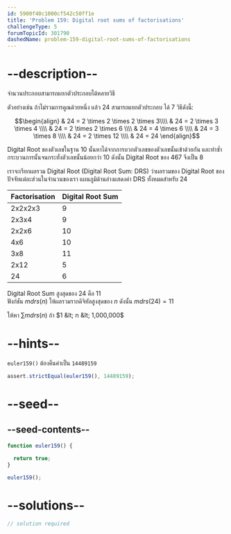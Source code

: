 ```yaml
---
id: 5900f40c1000cf542c50ff1e
title: 'Problem 159: Digital root sums of factorisations'
challengeType: 5
forumTopicId: 301790
dashedName: problem-159-digital-root-sums-of-factorisations
---
```


# --description--

จำนวนประกอบสามารถแยกตัวประกอบได้หลายวิธี

ตัวอย่างเช่น ถ้าไม่รวมการคูณด้วยหนึ่ง แล้ว 24 สามารถแยกตัวประกอบ ได้ 7 วิธีดังนี้:

$$\begin{align}
  & 24 = 2 \times 2 \times 2 \times 3\\\\
  & 24 = 2 \times 3 \times 4  \\\\
  & 24 = 2 \times 2 \times 6  \\\\
  & 24 = 4 \times 6    \\\\
  & 24 = 3 \times 8    \\\\
  & 24 = 2 \times 12   \\\\
  & 24 = 24
\end{align}$$

Digital Root ของตัวเลขในฐาน 10 นั้นหาได้จากการบวกตัวเลขของตัวเลขนั้นเข้าด้วยกัน และทำซ้ำกระบวนการนั้นจนกระทั่งตัวเลขนั้นน้อยกว่า 10 ดังนั้น Digital Root ของ 467 จึงเป็น 8

เราจะเรียกผลรวม Digital Root (Digital Root Sum: DRS) ว่าผลรวมของ Digital Root ของปัจจัยแต่ละส่วนในจำนวนของเรา แผนภูมิด้านล่างแสดงค่า DRS ทั้งหมดสำหรับ 24

| Factorisation | Digital Root Sum |
|---------------|------------------|
|    2x2x2x3    |        9         |
|     2x3x4     |        9         |
|     2x2x6     |        10        |
|      4x6      |        10        |
|      3x8      |        11        |
|      2x12     |        5         |
|      24       |        6         |


Digital Root Sum สูงสุดของ 24 คือ 11  
ฟังก์ชัน $mdrs(n)$ ให้ผลรวมรากดิจิทัลสูงสุดของ $n$ ดังนั้น $mdrs(24) = 11$

ให้หา $\sum{mdrs(n)}$ ถ้า $1 &lt; n &lt; 1,000,000$

# --hints--

`euler159()` ต้องคืนค่าเป็น `14489159`

```js
assert.strictEqual(euler159(), 14489159);
```

# --seed--

## --seed-contents--

```js
function euler159() {

  return true;
}

euler159();
```

# --solutions--

```js
// solution required
```

